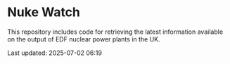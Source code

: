 # Nuke Watch

This repository includes code for retrieving the latest information available on the output of EDF nuclear power plants in the UK.

Last updated: 2025-07-02 06:19